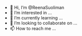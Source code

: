 - 👋 Hi, I’m @ReenaSuoliman
- 👀 I’m interested in ...
- 🌱 I’m currently learning ...
- 💞️ I’m looking to collaborate on ...
- 📫 How to reach me ...

<!---
ReenaSuoliman/ReenaSuoliman is a ✨ special ✨ repository because its `README.md` (this file) appears on your GitHub profile.
You can click the Preview link to take a look at your changes.
--->
